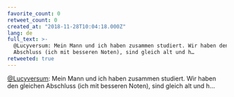 ```yaml
---
favorite_count: 0
retweet_count: 0
created_at: "2018-11-28T10:04:18.000Z"
lang: de
full_text: >-
  @Lucyversum: Mein Mann und ich haben zusammen studiert. Wir haben den gleichen
  Abschluss (ich mit besseren Noten), sind gleich alt und h…
retweeted: true
---
```


[@Lucyversum](https://twitter.com/Lucyversum): Mein Mann und ich haben zusammen
studiert. Wir haben den gleichen Abschluss (ich mit besseren Noten), sind gleich
alt und h…
